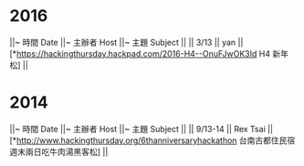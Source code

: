 # 2016

||~ 時間 Date ||~ 主辦者 Host ||~ 主題 Subject ||
|| 3/13 || yan || [*<https://hackingthursday.hackpad.com/2016-H4--OnuFJwOK3Id>   H4 新年松] ||

# 2014

||~ 時間 Date ||~ 主辦者 Host ||~ 主題 Subject ||
|| 9/13-14  || Rex Tsai || [*<http://www.hackingthursday.org/6thanniversaryhackathon>   台南古都住民宿週末兩日吃牛肉湯黑客松] ||